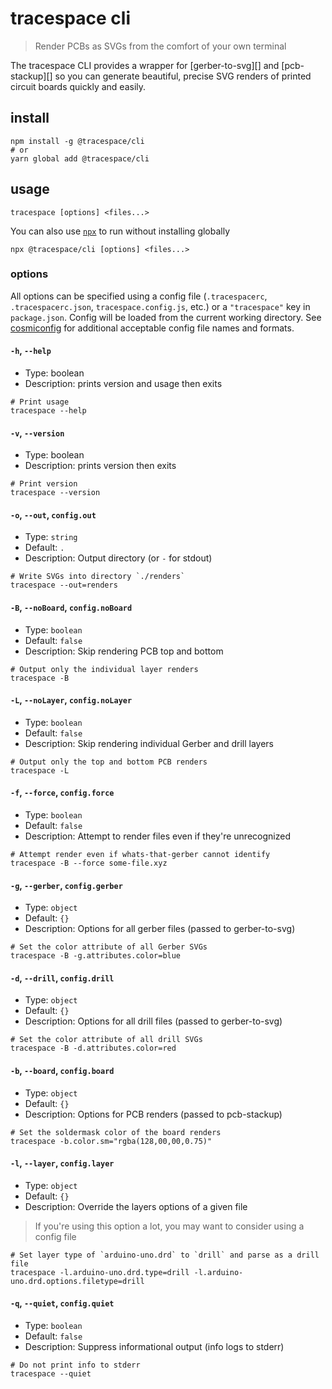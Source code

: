 # tracespace cli

> Render PCBs as SVGs from the comfort of your own terminal

The tracespace CLI provides a wrapper for [gerber-to-svg][] and [pcb-stackup][] so you can generate beautiful, precise SVG renders of printed circuit boards quickly and easily.

## install

```shell
npm install -g @tracespace/cli
# or
yarn global add @tracespace/cli
```

## usage

```shell
tracespace [options] <files...>
```

You can also use [`npx`][npx] to run without installing globally

```shell
npx @tracespace/cli [options] <files...>
```

[npx]: https://github.com/zkat/npx

### options

All options can be specified using a config file (`.tracespacerc`, `.tracespacerc.json`, `tracespace.config.js`, etc.) or a `"tracespace"` key in `package.json`. Config will be loaded from the current working directory. See [cosmiconfig][] for additional acceptable config file names and formats.

[cosmiconfig]: https://github.com/davidtheclark/cosmiconfig

#### `-h`, `--help`

- Type: boolean
- Description: prints version and usage then exits

```shell
# Print usage
tracespace --help
```

#### `-v`, `--version`

- Type: boolean
- Description: prints version then exits

```shell
# Print version
tracespace --version
```

<!-- insert:docs:options -->

#### `-o`, `--out`, `config.out`

- Type: `string`
- Default: `.`
- Description: Output directory (or `-` for stdout)

```shell
# Write SVGs into directory `./renders`
tracespace --out=renders
```

#### `-B`, `--noBoard`, `config.noBoard`

- Type: `boolean`
- Default: `false`
- Description: Skip rendering PCB top and bottom

```shell
# Output only the individual layer renders
tracespace -B
```

#### `-L`, `--noLayer`, `config.noLayer`

- Type: `boolean`
- Default: `false`
- Description: Skip rendering individual Gerber and drill layers

```shell
# Output only the top and bottom PCB renders
tracespace -L
```

#### `-f`, `--force`, `config.force`

- Type: `boolean`
- Default: `false`
- Description: Attempt to render files even if they're unrecognized

```shell
# Attempt render even if whats-that-gerber cannot identify
tracespace -B --force some-file.xyz
```

#### `-g`, `--gerber`, `config.gerber`

- Type: `object`
- Default: `{}`
- Description: Options for all gerber files (passed to gerber-to-svg)

```shell
# Set the color attribute of all Gerber SVGs
tracespace -B -g.attributes.color=blue
```

#### `-d`, `--drill`, `config.drill`

- Type: `object`
- Default: `{}`
- Description: Options for all drill files (passed to gerber-to-svg)

```shell
# Set the color attribute of all drill SVGs
tracespace -B -d.attributes.color=red
```

#### `-b`, `--board`, `config.board`

- Type: `object`
- Default: `{}`
- Description: Options for PCB renders (passed to pcb-stackup)

```shell
# Set the soldermask color of the board renders
tracespace -b.color.sm="rgba(128,00,00,0.75)"
```

#### `-l`, `--layer`, `config.layer`

- Type: `object`
- Default: `{}`
- Description: Override the layers options of a given file

> If you're using this option a lot, you may want to consider using a config file

```shell
# Set layer type of `arduino-uno.drd` to `drill` and parse as a drill file
tracespace -l.arduino-uno.drd.type=drill -l.arduino-uno.drd.options.filetype=drill
```

#### `-q`, `--quiet`, `config.quiet`

- Type: `boolean`
- Default: `false`
- Description: Suppress informational output (info logs to stderr)

```shell
# Do not print info to stderr
tracespace --quiet
```

<!-- endinsert:docs:options -->
